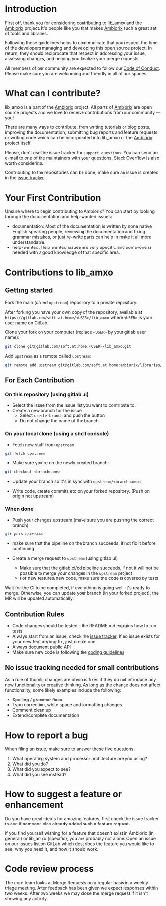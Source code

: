# Introduction

First off, thank you for considering contributing to lib_amxo and the [Ambiorix](https://gitlab.com/soft.at.home/ambiorix) project. It's people like you that makes [Ambiorix](https://gitlab.com/soft.at.home/ambiorix) such a great set of tools and libraries.

Following these guidelines helps to communicate that you respect the time of the developers managing and developing this open source project. In return, they should reciprocate that respect in addressing your issue, assessing changes, and helping you finalize your merge requests.

All members of our community are expected to follow our [Code of Conduct](https://gitlab.com/soft.at.home/ambiorix/ambiorix/blob/master/doc/CODE_OF_CONDUCT.md). Please make sure you are welcoming and friendly in all of our spaces.

# What can I contribute?

lib_amxo is a part of the [Ambiorix](https://gitlab.com/soft.at.home/ambiorix) project. All parts of [Ambiorix](https://gitlab.com/soft.at.home/ambiorix) are open source projects and we love to receive contributions from our community — you!

There are many ways to contribute, from writing tutorials or blog posts, improving the documentation, submitting bug reports and feature requests or writing code which can be incorporated into lib_amxo or the [Ambiorix](https://gitlab.com/soft.at.home/ambiorix) project itself.

Please, don't use the issue tracker for `support questions`. You can send an e-mail to one of the maintainers with your questions, Stack Overflow is also worth considering.

Contributing to the repositories can be done, make sure an issue is created in the [issue tracker](https://gitlab.com/soft.at.home/groups/ambiorix/-/issues)

# Your First Contribution

Unsure where to begin contributing to Ambiorix? You can start by looking through the documentation and help-wanted issues:

- documentation: Most of the documentation is written by none native English speaking people, reviewing the documentation and fixing grammar mistakes, or just re-write parts can help in make it all more understandable.
- help-wanted: Help wanted issues are very specific and some-one is needed with a good knowledge of that specific area.

# Contributions to lib_amxo

## Getting started

Fork the main (called `upstream`) repository to a private repository. 

After forking you have your own copy of the repository, available at `https://gitlab.com/soft.at.home/<USER>/lib_amxo` where `<USER>` is your user name on GitLab.

Clone your fork on your computer (replace `<USER>` by your gitlab user name):

```bash
git clone git@gitlab.com/soft.at.home:<USER>/lib_amxo.git
```

Add `upstream` as a remote called `upstream`:

```bash
git remote add upstream git@gitlab.com/soft.at.home:ambiorix/libraries/lib_amxo.git
```

## For Each Contribution

### On this repository (using gitlab ui)

- Select the issue from the issue list you want to contribute to.
- Create a new branch for the issue
  - Select `create branch` and push the button
  - Do not change the name of the branch

### On your local clone (using a shell console)

- Fetch new stuff from `upstream`

```bash
git fetch upstream
```

- Make sure you're on the newly created branch:

```bash
git checkout <branchname>
```

- Update your branch so it's in sync with `upstream/<branchname>`:

- Write code, create commits etc on your forked repository. (Push on origin not upstream)

### When done

- Push your changes upstream (make sure you are pushing the correct branch)

```bash
git push upstream
```

- make sure that the pipeline on the branch succeeds, if not fix it before continuing.

- Create a merge request to `upstream` (using gitlab ui)
  - Make sure that the gitlab ci/cd pipeline succeeds, if not it will not be possible to merge your changes in the `upstream` project 
  - For new features/new code, make sure the code is covered by tests

Wait for the CI to be completed, if everything is going well, it's ready to merge.
Otherwise, you can update your branch (in your forked project), the MR will be updated automatically.

## Contribution Rules

- Code changes should be tested - the README.md explains how to run tests
- Always start from an issue, check the [issue tracker](https://gitlab.com/soft.at.home/groups/ambiorix/-/issues). If no issue exists for your new feature/bug fix, just create one.
- Always document public API
- Make sure new code is following the [coding guidelines](https://gitlab.com/soft.at.home/ambiorix/ambiorix/blob/master/doc/CODING_GUIDELINES.md)

## No issue tracking needed for small contributions

As a rule of thumb, changes are obvious fixes if they do not introduce any new functionality or creative thinking. As long as the change does not affect functionality, some likely examples include the following:

- Spelling / grammar fixes
- Typo correction, white space and formatting changes
- Comment clean up
- Extend/complete documentation

# How to report a bug

When filing an issue, make sure to answer these five questions:

1. What operating system and processor architecture are you using?
1. What did you do?
1. What did you expect to see?
1. What did you see instead?

# How to suggest a feature or enhancement

Do you have great idea's for amazing features, first check the issue tracker to see if someone else already added such a feature request.

If you find yourself wishing for a feature that doesn't exist in Ambiorix (in general) or lib_amxo (specific), you are probably not alone. Open an issue on our issues list on GitLab which describes the feature you would like to see, why you need it, and how it should work.

# Code review process

The core team looks at Merge Requests on a regular basis in a weekly triage meeting.
After feedback has been given we expect responses within two weeks. After two weeks we may close the merge request if it isn't showing any activity.
